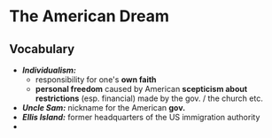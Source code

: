 # The American Dream

## Vocabulary

- ***Individualism:***
	- responsibility for one's **own faith**
	- **personal freedom** caused by American **scepticism about restrictions** (esp. financial) made by the gov. / the church etc.
- ***Uncle Sam:*** nickname for the American **gov.**
- ***Ellis Island:*** former headquarters of the US immigration authority
- 
<!--stackedit_data:
eyJoaXN0b3J5IjpbMjA4NTcyNzQzLC03MDkwODg0MDJdfQ==
-->